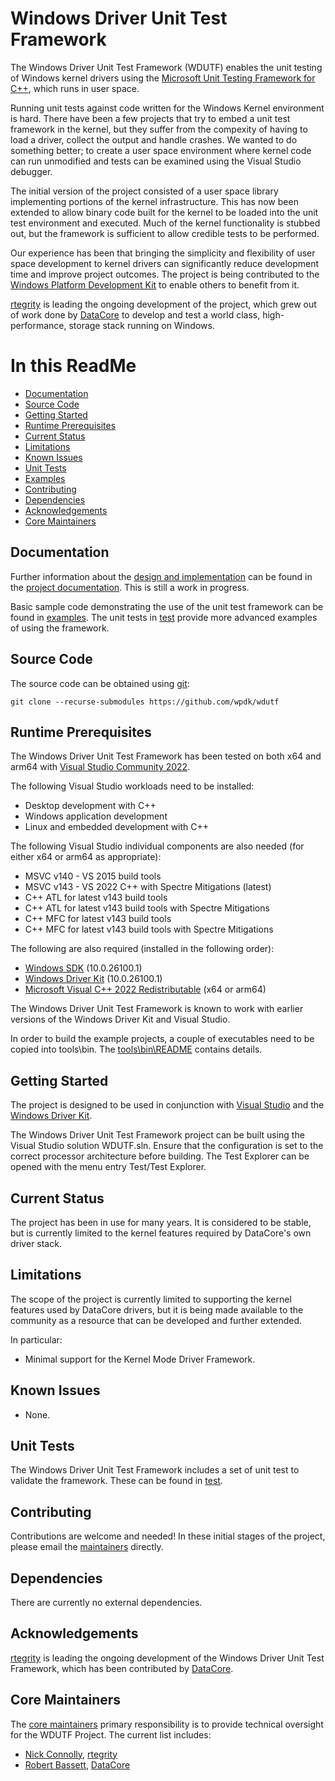 # Windows Driver Unit Test Framework

The Windows Driver Unit Test Framework (WDUTF) enables the unit testing of Windows kernel drivers using the [Microsoft Unit Testing Framework for C++](https://learn.microsoft.com/en-us/visualstudio/test/how-to-use-microsoft-test-framework-for-cpp?view=vs-2022), which runs in user space.

Running unit tests against code written for the Windows Kernel environment is hard. There have been a few projects that try to embed a unit test framework in the kernel, but they suffer from the compexity of having to load a driver, collect the output and handle crashes. We wanted to do something better; to create a user space environment where kernel code can run unmodified and tests can be examined using the Visual Studio debugger.

The initial version of the project consisted of a user space library implementing portions of the kernel infrastructure. This has now been extended to allow binary code built for the kernel to be loaded into the unit test environment and executed. Much of the kernel functionality is stubbed out, but the framework is sufficient to allow credible tests to be performed.

Our experience has been that bringing the simplicity and flexibility of user space development to kernel drivers can significantly reduce development time and improve project outcomes. The project is being contributed to the [Windows Platform Development Kit](https://wpdk.github.io/) to enable others to benefit from it.

[rtegrity](https://rtegrity.com/) is leading the ongoing development of the project, which grew out of work done by [DataCore](https://datacore.com/) to develop and test a world class, high-performance, storage stack running on Windows.

# In this ReadMe

* [Documentation](#documentation)
* [Source Code](#source)
* [Getting Started](#start)
* [Runtime Prerequisites](#prereq)
* [Current Status](#status)
* [Limitations](#limitations)
* [Known Issues](#issues)
* [Unit Tests](#unit)
* [Examples](#examples)
* [Contributing](#contrib)
* [Dependencies](#depend)
* [Acknowledgements](#acknowledge)
* [Core Maintainers](#core)

<a id="documentation"></a>
## Documentation

Further information about the [design and implementation](https://github.com/wpdk/wdutf/blob/main/doc/design.md)
can be found in the [project documentation](https://github.com/wpdk/wdutf/blob/main/doc). This is still a work in progress.

Basic sample code demonstrating the use of the unit test framework can be found in [examples](https://github.com/wpdk/wdutf/blob/main/examples). The unit tests in [test](https://github.com/wpdk/wdutf/blob/main/test) provide more advanced examples of using the framework.

<a id="source"></a>
## Source Code

The source code can be obtained using [git](https://git-scm.com/):
~~~{.sh}
git clone --recurse-submodules https://github.com/wpdk/wdutf
~~~

<a id="prereq"></a>
## Runtime Prerequisites

The Windows Driver Unit Test Framework has been tested on both x64 and arm64 with [Visual Studio Community 2022](https://visualstudio.microsoft.com/vs/). 

The following Visual Studio workloads need to be installed:

* Desktop development with C++
* Windows application development
* Linux and embedded development with C++

The following Visual Studio individual components are also needed (for either x64 or arm64 as appropriate):

* MSVC v140 - VS 2015 build tools
* MSVC v143 - VS 2022 C++ with Spectre Mitigations (latest)
* C++ ATL for latest v143 build tools
* C++ ATL for latest v143 build tools with Spectre Mitigations
* C++ MFC for latest v143 build tools
* C++ MFC for latest v143 build tools with Spectre Mitigations

The following are also required (installed in the following order):

* [Windows SDK](https://developer.microsoft.com/en-us/windows/downloads/windows-sdk/) (10.0.26100.1)
* [Windows Driver Kit](https://learn.microsoft.com/en-us/windows-hardware/drivers/download-the-wdk)
(10.0.26100.1)
* [Microsoft Visual C++ 2022 Redistributable](https://learn.microsoft.com/en-us/cpp/windows/latest-supported-vc-redist?view=msvc-170) (x64 or arm64)

The Windows Driver Unit Test Framework is known to work with earlier versions of the Windows Driver Kit and Visual Studio.

In order to build the example projects, a couple of executables need to be copied into tools\bin. The [tools\bin\README](https://github.com/wpdk/wdutf/blob/main/tools/bin/README.md) contains details.

<a id="start"></a>
## Getting Started

The project is designed to be used in conjunction with [Visual Studio](https://visualstudio.microsoft.com/)
and the [Windows Driver Kit](https://learn.microsoft.com/en-us/windows-hardware/drivers/download-the-wdk).

The Windows Driver Unit Test Framework project can be built using
the Visual Studio solution WDUTF.sln. Ensure that the configuration is set to the correct processor architecture before building. The Test Explorer can be opened with the menu entry Test/Test Explorer.

<a id="status"></a>
## Current Status

The project has been in use for many years. It is considered to be stable, but is currently limited to the kernel features required by DataCore's own driver stack.

<a id="limitations"></a>
## Limitations

The scope of the project is currently limited to supporting the kernel features used by DataCore drivers, but it is being made available to the community as a resource that can be developed and further extended.

In particular:

* Minimal support for the Kernel Mode Driver Framework.

<a id="issues"></a>
## Known Issues

* None.

<a id="unit"></a>
## Unit Tests

The Windows Driver Unit Test Framework includes a set of unit test to validate the framework. These can be found in [test](https://github.com/wpdk/wdutf/blob/main/test).

<a id="contrib"></a>
## Contributing

Contributions are welcome and needed! In these initial stages of the project, please email the [maintainers](https://github.com/wpdk/wpdk/blob/master/MAINTAINERS.md) directly.

<a id="depend"></a>
## Dependencies

There are currently no external dependencies.

<a id="acknowledge"></a>
## Acknowledgements
[rtegrity](https://rtegrity.com/) is leading the ongoing development of the Windows Driver Unit Test Framework, which has been contributed by [DataCore](https://datacore.com/).

<a id="core"></a>
## Core Maintainers

The [core maintainers](https://github.com/wpdk/wdutf/blob/main/MAINTAINERS.md) primary responsibility is to provide technical oversight for the WDUTF Project. The current list includes:
* [Nick Connolly](https://github.com/nconnolly1), [rtegrity](https://rtegrity.com/)
* [Robert Bassett](https://github.com/datacore-rbassett), [DataCore](https://datacore.com/)
